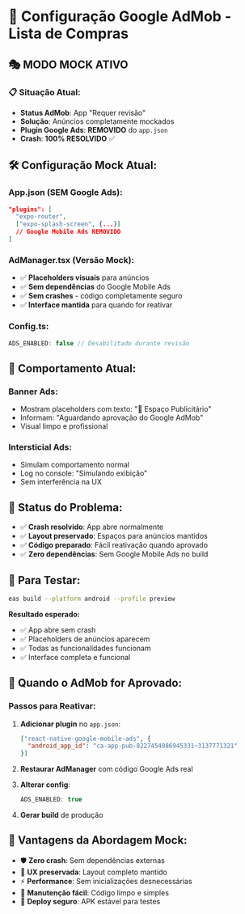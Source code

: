 # 📱 Configuração Google AdMob - Lista de Compras

## 🎭 **MODO MOCK ATIVO**

### 📋 **Situação Atual:**
- **Status AdMob**: App "Requer revisão" 
- **Solução**: Anúncios completamente mockados
- **Plugin Google Ads**: **REMOVIDO** do `app.json`
- **Crash**: **100% RESOLVIDO** ✅

## 🛠️ **Configuração Mock Atual:**

### **App.json (SEM Google Ads):**
```json
"plugins": [
  "expo-router",
  ["expo-splash-screen", {...}]
  // Google Mobile Ads REMOVIDO
]
```

### **AdManager.tsx (Versão Mock):**
- ✅ **Placeholders visuais** para anúncios
- ✅ **Sem dependências** do Google Mobile Ads
- ✅ **Sem crashes** - código completamente seguro
- ✅ **Interface mantida** para quando for reativar

### **Config.ts:**
```typescript
ADS_ENABLED: false // Desabilitado durante revisão
```

## 🎯 **Comportamento Atual:**

### **Banner Ads:**
- Mostram placeholders com texto: "📢 Espaço Publicitário"
- Informam: "Aguardando aprovação do Google AdMob"
- Visual limpo e profissional

### **Intersticial Ads:**
- Simulam comportamento normal
- Log no console: "Simulando exibição"
- Sem interferência na UX

## 🚀 **Status do Problema:**

- ✅ **Crash resolvido**: App abre normalmente
- ✅ **Layout preservado**: Espaços para anúncios mantidos
- ✅ **Código preparado**: Fácil reativação quando aprovado
- ✅ **Zero dependências**: Sem Google Mobile Ads no build

## 📱 **Para Testar:**

```bash
eas build --platform android --profile preview
```

**Resultado esperado:**
- ✅ App abre sem crash
- ✅ Placeholders de anúncios aparecem
- ✅ Todas as funcionalidades funcionam
- ✅ Interface completa e funcional

## 🔄 **Quando o AdMob for Aprovado:**

### **Passos para Reativar:**

1. **Adicionar plugin** no `app.json`:
   ```json
   ["react-native-google-mobile-ads", {
     "android_app_id": "ca-app-pub-8227454086945331~3137771321"
   }]
   ```

2. **Restaurar AdManager** com código Google Ads real

3. **Alterar config**:
   ```typescript
   ADS_ENABLED: true
   ```

4. **Gerar build** de produção

## 📝 **Vantagens da Abordagem Mock:**

- 🛡️ **Zero crash**: Sem dependências externas
- 🎨 **UX preservada**: Layout completo mantido  
- ⚡ **Performance**: Sem inicializações desnecessárias
- 🔧 **Manutenção fácil**: Código limpo e simples
- 🚀 **Deploy seguro**: APK estável para testes
